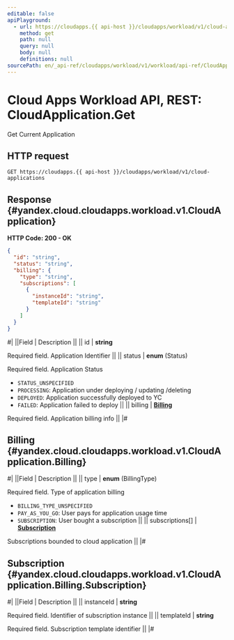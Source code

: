 ```yaml
---
editable: false
apiPlayground:
  - url: https://cloudapps.{{ api-host }}/cloudapps/workload/v1/cloud-applications
    method: get
    path: null
    query: null
    body: null
    definitions: null
sourcePath: en/_api-ref/cloudapps/workload/v1/workload/api-ref/CloudApplication/get.md
---
```


# Cloud Apps Workload API, REST: CloudApplication.Get

Get Current Application

## HTTP request

```
GET https://cloudapps.{{ api-host }}/cloudapps/workload/v1/cloud-applications
```

## Response {#yandex.cloud.cloudapps.workload.v1.CloudApplication}

**HTTP Code: 200 - OK**

```json
{
  "id": "string",
  "status": "string",
  "billing": {
    "type": "string",
    "subscriptions": [
      {
        "instanceId": "string",
        "templateId": "string"
      }
    ]
  }
}
```

#|
||Field | Description ||
|| id | **string**

Required field. Application Identifier ||
|| status | **enum** (Status)

Required field. Application Status

- `STATUS_UNSPECIFIED`
- `PROCESSING`: Application under deploying / updating /deleting
- `DEPLOYED`: Application successfully deployed to YC
- `FAILED`: Application failed to deploy ||
|| billing | **[Billing](#yandex.cloud.cloudapps.workload.v1.CloudApplication.Billing)**

Required field. Application billing info ||
|#

## Billing {#yandex.cloud.cloudapps.workload.v1.CloudApplication.Billing}

#|
||Field | Description ||
|| type | **enum** (BillingType)

Required field. Type of application billing

- `BILLING_TYPE_UNSPECIFIED`
- `PAY_AS_YOU_GO`: User pays for application usage time
- `SUBSCRIPTION`: User bought a subscription ||
|| subscriptions[] | **[Subscription](#yandex.cloud.cloudapps.workload.v1.CloudApplication.Billing.Subscription)**

Subscriptions bounded to cloud application ||
|#

## Subscription {#yandex.cloud.cloudapps.workload.v1.CloudApplication.Billing.Subscription}

#|
||Field | Description ||
|| instanceId | **string**

Required field. Identifier of subscription instance ||
|| templateId | **string**

Required field. Subscription template identifier ||
|#